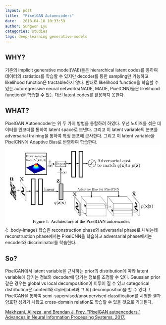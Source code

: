```yaml
---
layout: post
title:  "PixelGAN Autoencoders"
date:   2018-04-18 10:33:59
author: Sungwon Lyu
categories: studies
tags: deep-learning generative-models
---
```

## WHY? 
기존의 implicit generative model(VAE)들은 hierarchical latent codes를 통하여 데이터의 statistics를 학습할 수 있지만 decoder를 통한 sampling만 가능하고 likelihood function은 tractable하지 않다. 반대로 likelihood function을 학습할 수 있는 autoregressive neural networks(NADE, MADE, PixelCNN)들은 likelihood function을 학습할 수 있는 대신 latent codes를 활용하지 못한다. 

## WHAT?
PixelGAN Autoencoder는 위 두 가지 방법을 통합하려 하였다. 우선 노이즈를 섞은 데이터를 인코더를 통하여 latent space로 보낸다. 그리고 이 latent variable의 분포를 adversarial training을 통하여 특정 분포에 근사한다. 그리고 이 latent variable을 PixelCNN에 Adaptive Bias로 반영하여 학습한다. 
![image](/assets/images/pixelgan.png){: .body-image}
학습은 reconstruction phase와 adversarial phase로 나뉘는데 reconstruction phase에서는 PixelCNN을 학습하고 adversarial phase에서는 encoder와 discriminator를 학습한다. 

## So?
PixelGAN에서 latent variable을 근사하는 prior의 distribution에 따라 latent variable에 담기는 정보와 decoder에 담기는 정보를 조정할 수 있다. Gaussian prior같은 경우는 global vs local decomposition이 이루어 질 수 있고 categorical distribution은 content와 style(label과 그 외) decomposition을 할 수 있다. \\
PixelGAN을 통하여 semi-supervised/unsupervised classification를 시행한 결과 양호한 성과가 나왔고 cross-domain relation도 학습할 수 있을 것으로 기대된다. 

[Makhzani, Alireza, and Brendan J. Frey. "PixelGAN autoencoders." Advances in Neural Information Processing Systems. 2017.](http://papers.nips.cc/paper/6793-pixelgan-autoencoders)
